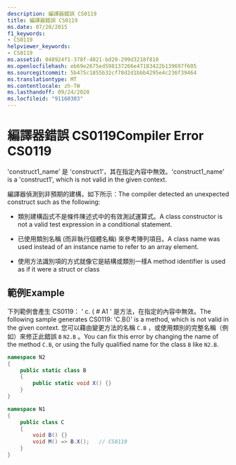 ```yaml
---
description: 編譯器錯誤 CS0119
title: 編譯器錯誤 CS0119
ms.date: 07/20/2015
f1_keywords:
- CS0119
helpviewer_keywords:
- CS0119
ms.assetid: 048924f1-378f-4021-bd20-299d3218f810
ms.openlocfilehash: eb69e2675ed598137266e47183422b139697f605
ms.sourcegitcommit: 5b475c1855b32cf78d2d1bbb4295e4c236f39464
ms.translationtype: MT
ms.contentlocale: zh-TW
ms.lasthandoff: 09/24/2020
ms.locfileid: "91160303"
---
```

# <a name="compiler-error-cs0119"></a><span data-ttu-id="f6021-103">編譯器錯誤 CS0119</span><span class="sxs-lookup"><span data-stu-id="f6021-103">Compiler Error CS0119</span></span>

<span data-ttu-id="f6021-104">'construct1_name' 是 'construct1'，其在指定內容中無效。</span><span class="sxs-lookup"><span data-stu-id="f6021-104">'construct1_name' is a 'construct1', which is not valid in the given context.</span></span>  
  
 <span data-ttu-id="f6021-105">編譯器偵測到非預期的建構，如下所示：</span><span class="sxs-lookup"><span data-stu-id="f6021-105">The compiler detected an unexpected construct such as the following:</span></span>  
  
- <span data-ttu-id="f6021-106">類別建構函式不是條件陳述式中的有效測試運算式。</span><span class="sxs-lookup"><span data-stu-id="f6021-106">A class constructor is not a valid test expression in a conditional statement.</span></span>  
  
- <span data-ttu-id="f6021-107">已使用類別名稱 (而非執行個體名稱) 來參考陣列項目。</span><span class="sxs-lookup"><span data-stu-id="f6021-107">A class name was used instead of an instance name to refer to an array element.</span></span>  
  
- <span data-ttu-id="f6021-108">使用方法識別項的方式就像它是結構或類別一樣</span><span class="sxs-lookup"><span data-stu-id="f6021-108">A method identifier is used as if it were a struct or class</span></span>  
  
## <a name="example"></a><span data-ttu-id="f6021-109">範例</span><span class="sxs-lookup"><span data-stu-id="f6021-109">Example</span></span>  

 <span data-ttu-id="f6021-110">下列範例會產生 CS0119： ' c. ( # A1 ' 是方法，在指定的內容中無效。</span><span class="sxs-lookup"><span data-stu-id="f6021-110">The following sample generates CS0119: 'C.B()' is a method, which is not valid in the given context.</span></span> <span data-ttu-id="f6021-111">您可以藉由變更方法的名稱 `C.B` ，或使用類別的完整名稱（例如）來修正此錯誤 `B` `N2.B` 。</span><span class="sxs-lookup"><span data-stu-id="f6021-111">You can fix this error by changing the name of the method `C.B`, or using the fully qualified name for the class `B` like `N2.B`.</span></span>

```csharp
namespace N2
{
    public static class B
    {
        public static void X() {}
    }
}

namespace N1
{
    public class C
    {
        void B() {}
        void M() => B.X();   // CS0119
    }
}
```
